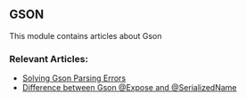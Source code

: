 ## GSON

This module contains articles about Gson

### Relevant Articles: 
- [Solving Gson Parsing Errors](https://www.baeldung.com/gson-parsing-errors)
- [Difference between Gson @Expose and @SerializedName](https://www.baeldung.com/gson-expose-vs-serializedname)

